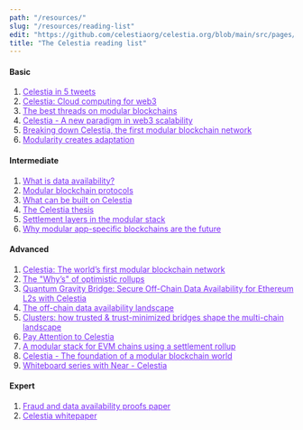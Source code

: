 ```yaml
---
path: "/resources/"
slug: "/resources/reading-list"
edit: "https://github.com/celestiaorg/celestia.org/blob/main/src/pages/markdown-pages/resources/reading-list.md"
title: "The Celestia reading list"
---
```



#### Basic

1. <a href="https://twitter.com/cryptoPothu/status/1509612095922311209" target="_blank" rel="noopener noreferrer" style="color:#7B2BF9;">Celestia in 5 tweets</a>
2. <a href="https://twitter.com/Cov_duk/status/1502058773392801797" target="_blank" rel="noopener noreferrer" style="color:#7B2BF9;">Celestia: Cloud computing for web3</a>
3. <a href="https://twitter.com/CelestiaOrg/status/1512460269821169664?s=20&t=PTGMwQyv4H_eTairko6Z-Q" target="_blank" rel="noopener noreferrer" style="color:#7B2BF9;">The best threads on modular blockchains</a>
4. <a href="https://knarb.substack.com/p/celestia-a-new-paradigm-in-web3-scalability?s=r" target="_blank" rel="noopener noreferrer" style="color:#7B2BF9;">Celestia - A new paradigm in web3 scalability</a>
5. <a href="https://www.youtube.com/watch?v=XLldSScJ4gE" target="_blank" rel="noopener noreferrer" style="color:#7B2BF9;">Breaking down Celestia, the first modular blockchain network</a>
6. <a href="https://medium.com/@nickgardner0651/modularity-creates-adaptation-the-celestia-thesis-b00903e59ea8" target="_blank" rel="noopener noreferrer" style="color:#7B2BF9;">Modularity creates adaptation</a>

#### Intermediate

1. <a href="https://coinmarketcap.com/alexandria/article/what-is-data-availability" target="_blank" rel="noopener noreferrer" style="color:#7B2BF9;">What is data availability?</a>
2. <a href="https://rainandcoffee.substack.com/p/modular-blockchain-protocols?s=r" target="_blank" rel="noopener noreferrer" style="color:#7B2BF9;">Modular blockchain protocols</a>
3. <a href="https://twitter.com/ptrwtts/status/1509869606906650626?s=20&t=x-EygRFW_vL98bZinp2SwA" target="_blank" rel="noopener noreferrer" style="color:#7B2BF9;">What can be built on Celestia</a>
4. <a href="https://rainandcoffee.substack.com/p/the-celestia-thesis?s=r" target="_blank" rel="noopener noreferrer" style="color:#7B2BF9;">The Celestia thesis</a>
5. <a href="https://forum.celestia.org/t/settlement-layers-in-the-modular-stack/205" target="_blank" rel="noopener noreferrer" style="color:#7B2BF9;">Settlement layers in the modular stack</a>
6. <a href="https://medium.com/@Jon_Charbonneau/why-modular-app-specific-blockchains-are-the-future-79652e5c75ec" target="_blank" rel="noopener noreferrer" style="color:#7B2BF9;">Why modular app-specific blockchains are the future</a>

#### Advanced

1. <a href="https://www.youtube.com/watch?v=-EYRtqsTkZ4&t=2214s" target="_blank" rel="noopener noreferrer" style="color:#7B2BF9;">Celestia: The world’s first modular blockchain network</a>
2. <a href="https://medium.com/@adlerjohn/the-why-s-of-optimistic-rollup-7c6a22cbb61a" target="_blank" rel="noopener noreferrer" style="color:#7B2BF9;">The "Why’s" of optimistic rollups</a>
3. <a href="https://blog.celestia.org/celestiums/" target="_blank" rel="noopener noreferrer" style="color:#7B2BF9;">Quantum Gravity Bridge: Secure Off-Chain Data Availability for Ethereum L2s with Celestia</a>
4. <a href="https://blog.celestia.org/ethereum-off-chain-data-availability-landscape/" target="_blank" rel="noopener noreferrer" style="color:#7B2BF9;">The off-chain data availability landscape</a>
5. <a href="https://blog.celestia.org/clusters/" target="_blank" rel="noopener noreferrer" style="color:#7B2BF9;">Clusters: how trusted & trust-minimized bridges shape the multi-chain landscape</a>
6. <a href="https://members.delphidigital.io/reports/pay-attention-to-celestia/" target="_blank" rel="noopener noreferrer" style="color:#7B2BF9;">Pay Attention to Celestia</a>
7. <a href="https://forum.celestia.org/t/an-open-modular-stack-for-evm-based-applications-using-celestia-evmos-and-cosmos/89" target="_blank" rel="noopener noreferrer" style="color:#7B2BF9;">A modular stack for EVM chains using a settlement rollup</a>
8. <a href="https://medium.com/@Jon_Charbonneau/celestia-the-foundation-of-a-modular-blockchain-world-95900fe2cfb0" target="_blank" rel="noopener noreferrer" style="color:#7B2BF9;">Celestia - The foundation of a modular blockchain world</a>
9. <a href="https://www.youtube.com/watch?v=jM-om3AqH94&list=PLY6ZbXTv11palDOn1wMA_4DDKJ_vcxTiV&index=3&t=3189s" target="_blank" rel="noopener noreferrer" style="color:#7B2BF9;">Whiteboard series with Near - Celestia</a>

#### Expert

1. <a href="https://arxiv.org/abs/1809.09044" target="_blank" rel="noopener noreferrer" style="color:#7B2BF9;">Fraud and data availability proofs paper</a>
2. <a href="https://arxiv.org/abs/1905.09274" target="_blank" rel="noopener noreferrer" style="color:#7B2BF9;">Celestia whitepaper</a>
